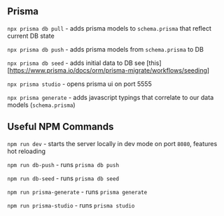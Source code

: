 ## Prisma

`npx prisma db pull` - adds prisma models to `schema.prisma` that reflect current DB state

`npx prisma db push` - adds prisma models from `schema.prisma` to DB

`npx prisma db seed` - adds initial data to DB see [this][https://www.prisma.io/docs/orm/prisma-migrate/workflows/seeding]

`npx prisma studio` - opens prisma ui on port 5555

`npx prisma generate` - adds javascript typings that correlate to our data models (`schema.prisma`)

## Useful NPM Commands

`npm run dev` - starts the server locally in dev mode on port `8080`, features hot reloading

`npm run db-push` - runs `prisma db push`

`npm run db-seed` - runs `prisma db seed`

`npm run prisma-generate` - runs `prisma generate`

`npm run prisma-studio` - runs `prisma studio`
